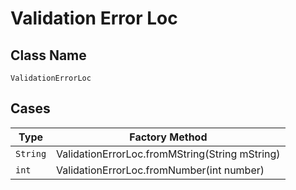 
# Validation Error Loc

## Class Name

`ValidationErrorLoc`

## Cases

| Type | Factory Method |
|  --- | --- |
| `String` | ValidationErrorLoc.fromMString(String mString) |
| `int` | ValidationErrorLoc.fromNumber(int number) |

